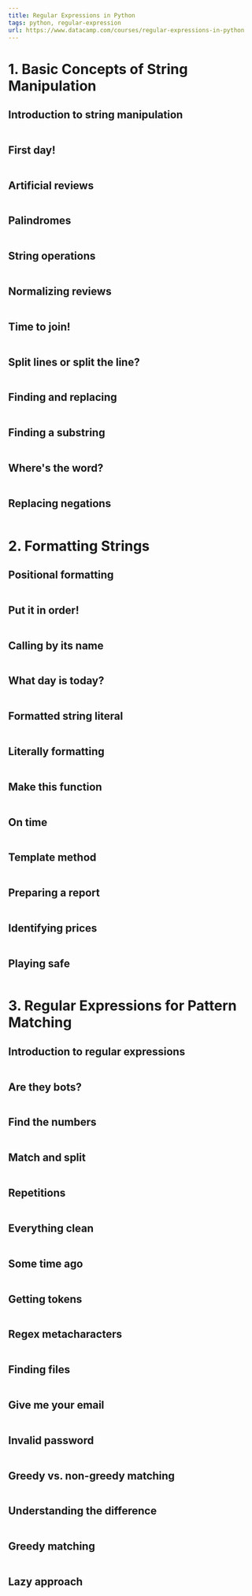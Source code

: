 ```yaml
---
title: Regular Expressions in Python
tags: python, regular-expression
url: https://www.datacamp.com/courses/regular-expressions-in-python
---
```


# 1. Basic Concepts of String Manipulation
## Introduction to string manipulation
```python

```

## First day!
```python

```

## Artificial reviews
```python

```

## Palindromes
```python

```

## String operations
```python

```

## Normalizing reviews
```python

```

## Time to join!
```python

```

## Split lines or split the line?
```python

```

## Finding and replacing
```python

```

## Finding a substring
```python

```

## Where's the word?
```python

```

## Replacing negations
```python

```


# 2. Formatting Strings
## Positional formatting
```python

```

## Put it in order!
```python

```

## Calling by its name
```python

```

## What day is today?
```python

```

## Formatted string literal
```python

```

## Literally formatting
```python

```

## Make this function
```python

```

## On time
```python

```

## Template method
```python

```

## Preparing a report
```python

```

## Identifying prices
```python

```

## Playing safe
```python

```


# 3. Regular Expressions for Pattern Matching
## Introduction to regular expressions
```python

```

## Are they bots?
```python

```

## Find the numbers
```python

```

## Match and split
```python

```

## Repetitions
```python

```

## Everything clean
```python

```

## Some time ago
```python

```

## Getting tokens
```python

```

## Regex metacharacters
```python

```

## Finding files
```python

```

## Give me your email
```python

```

## Invalid password
```python

```

## Greedy vs. non-greedy matching
```python

```

## Understanding the difference
```python

```

## Greedy matching
```python

```

## Lazy approach
```python

```
